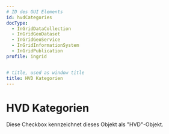 ```yaml
---
# ID des GUI Elements
id: hvdCategories
docType:
  - InGridDataCollection
  - InGridGeoDataset
  - InGridGeoService
  - InGridInformationSystem
  - InGridPublication
profile: ingrid


# title, used as window title
title: HVD Kategorien
---
```


# HVD Kategorien

Diese Checkbox kennzeichnet dieses Objekt als "HVD"-Objekt.

